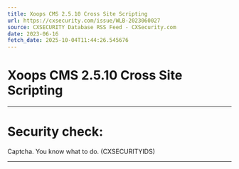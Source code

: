 ```yaml
---
title: Xoops CMS 2.5.10 Cross Site Scripting
url: https://cxsecurity.com/issue/WLB-2023060027
source: CXSECURITY Database RSS Feed - CXSecurity.com
date: 2023-06-16
fetch_date: 2025-10-04T11:44:26.545676
---
```


# Xoops CMS 2.5.10 Cross Site Scripting

---

# Security check:

Captcha. You know what to do. (CXSECURITYIDS)

---